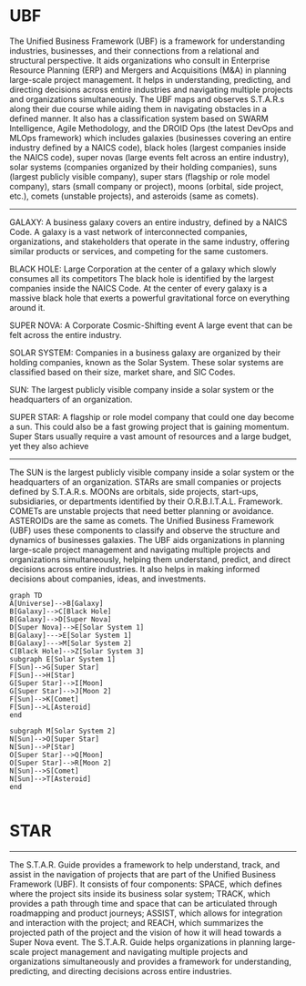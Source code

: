 # UBF


The Unified Business Framework (UBF) is a framework for understanding industries, businesses, and their connections from a relational and structural perspective. It aids organizations who consult in Enterprise Resource Planning (ERP) and Mergers and Acquisitions (M&A) in planning large-scale project management. It helps in understanding, predicting, and directing decisions across entire industries and navigating multiple projects and organizations simultaneously. The UBF maps and observes S.T.A.R.s along their due course while aiding them in navigating obstacles in a defined manner. It also has a classification system based on SWARM Intelligence, Agile Methodology, and the DROID Ops (the latest DevOps and MLOps framework) which includes galaxies (businesses covering an entire industry defined by a NAICS code), black holes (largest companies inside the NAICS code), super novas (large events felt across an entire industry), solar systems (companies organized by their holding companies), suns (largest publicly visible company), super stars (flagship or role model company), stars (small company or project), moons (orbital, side project, etc.), comets (unstable projects), and asteroids (same as comets).

---


GALAXY: A business galaxy covers an entire industry, defined by a NAICS Code. A galaxy is a vast network of interconnected companies, organizations, and stakeholders that operate in the same industry, offering similar products or services, and competing for the same customers.

BLACK HOLE: Large Corporation at the center of a galaxy which slowly consumes all its competitors The black hole is identified by the largest companies inside the NAICS Code. At the center of every galaxy is a massive black hole that exerts a powerful gravitational force on everything around it.

SUPER NOVA: A Corporate Cosmic-Shifting event A large event that can be felt across the entire industry.

SOLAR SYSTEM: Companies in a business galaxy are organized by their holding companies, known as the Solar System. These solar systems are classified based on their size, market share, and SIC Codes. 

SUN: The largest publicly visible company inside a solar system or the headquarters of an organization.

SUPER STAR: A flagship or role model company that could one day become a sun. This could also be a fast growing project that is gaining momentum. Super Stars usually require a vast amount of resources and a large budget, yet they also achieve


---

The SUN is the largest publicly visible company inside a solar system or the headquarters of an organization. STARs are small companies or projects defined by S.T.A.R.s. MOONs are orbitals, side projects, start-ups, subsidiaries, or departments identified by their O.R.B.I.T.A.L. Framework. COMETs are unstable projects that need better planning or avoidance. ASTEROIDs are the same as comets. The Unified Business Framework (UBF) uses these components to classify and observe the structure and dynamics of businesses galaxies. The UBF aids organizations in planning large-scale project management and navigating multiple projects and organizations simultaneously, helping them understand, predict, and direct decisions across entire industries. It also helps in making informed decisions about companies, ideas, and investments.


```mermaid 
graph TD
A[Universe]-->B[Galaxy]
B[Galaxy]-->C[Black Hole]
B[Galaxy]-->D[Super Nova]
D[Super Nova]-->E[Solar System 1]
B[Galaxy]--->E[Solar System 1]
B[Galaxy]--->M[Solar System 2]
C[Black Hole]-->Z[Solar System 3]
subgraph E[Solar System 1]
F[Sun]-->G[Super Star]
F[Sun]-->H[Star]
G[Super Star]-->I[Moon]
G[Super Star]-->J[Moon 2]
F[Sun]-->K[Comet]
F[Sun]-->L[Asteroid]
end

subgraph M[Solar System 2]
N[Sun]-->O[Super Star]
N[Sun]-->P[Star]
O[Super Star]-->Q[Moon]
O[Super Star]-->R[Moon 2]
N[Sun]-->S[Comet]
N[Sun]-->T[Asteroid]
end


```

# STAR

---


The S.T.A.R. Guide provides a framework to help understand, track, and assist in the navigation of projects that are part of the Unified Business Framework (UBF). It consists of four components: SPACE, which defines where the project sits inside its business solar system; TRACK, which provides a path through time and space that can be articulated through roadmapping and product journeys; ASSIST, which allows for integration and interaction with the project; and REACH, which summarizes the projected path of the project and the vision of how it will head towards a Super Nova event. The S.T.A.R. Guide helps organizations in planning large-scale project management and navigating multiple projects and organizations simultaneously and provides a framework for understanding, predicting, and directing decisions across entire industries.


